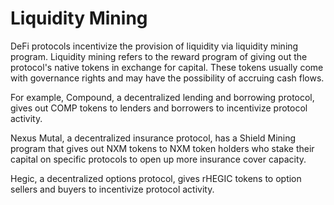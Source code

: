# Liquidity Mining

DeFi protocols incentivize the provision of liquidity via liquidity mining program. Liquidity mining refers to the reward program of giving out the protocol's native tokens in exchange for capital. These tokens usually come with governance rights and may have the possibility of accruing cash flows.

For example, Compound, a decentralized lending and borrowing protocol, gives out COMP tokens to lenders and borrowers to incentivize protocol activity.

Nexus Mutal, a decentralized insurance protocol, has a Shield Mining program that gives out NXM tokens to NXM token holders who stake their capital on specific protocols to open up more insurance cover capacity.

Hegic, a decentralized options protocol, gives rHEGIC tokens to option sellers and buyers to incentivize protocol activity.
